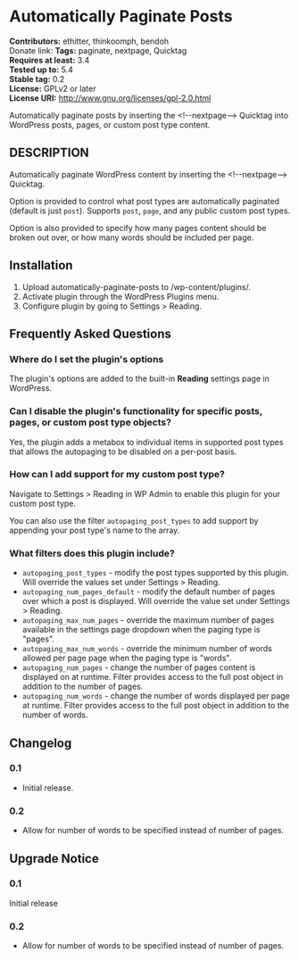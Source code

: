 # Automatically Paginate Posts #
**Contributors:** ethitter, thinkoomph, bendoh  
Donate link:
**Tags:** paginate, nextpage, Quicktag  
**Requires at least:** 3.4  
**Tested up to:** 5.4  
**Stable tag:** 0.2  
**License:** GPLv2 or later  
**License URI:** http://www.gnu.org/licenses/gpl-2.0.html  

Automatically paginate posts by inserting the &lt;!--nextpage--&gt; Quicktag into WordPress posts, pages, or custom post type content.

## DESCRIPTION ##

Automatically paginate WordPress content by inserting the &lt;!--nextpage--&gt; Quicktag.

Option is provided to control what post types are automatically paginated (default is just `post`). Supports `post`, `page`, and any public custom post types.

Option is also provided to specify how many pages content should be broken out over, or how many words should be included per page.

## Installation ##

1. Upload automatically-paginate-posts to /wp-content/plugins/.
2. Activate plugin through the WordPress Plugins menu.
3. Configure plugin by going to Settings > Reading.

## Frequently Asked Questions ##

### Where do I set the plugin's options ###
The plugin's options are added to the built-in **Reading** settings page in WordPress.

### Can I disable the plugin's functionality for specific posts, pages, or custom post type objects? ###
Yes, the plugin adds a metabox to individual items in supported post types that allows the autopaging to be disabled on a per-post basis.

### How can I add support for my custom post type? ###
Navigate to Settings > Reading in WP Admin to enable this plugin for your custom post type.

You can also use the filter `autopaging_post_types` to add support by appending your post type's name to the array.

### What filters does this plugin include? ###
* `autopaging_post_types` - modify the post types supported by this plugin. Will override the values set under Settings > Reading.
* `autopaging_num_pages_default` - modify the default number of pages over which a post is displayed. Will override the value set under Settings > Reading.
* `autopaging_max_num_pages` - override the maximum number of pages available in the settings page dropdown when the paging type is "pages".
* `autopaging_max_num_words` - override the minimum number of words allowed per page page when the paging type is "words".
* `autopaging_num_pages` - change the number of pages content is displayed on at runtime. Filter provides access to the full post object in addition to the number of pages.
* `autopaging_num_words` - change the number of words displayed per page at runtime. Filter provides access to the full post object in addition to the number of words.

## Changelog ##

### 0.1 ###
* Initial release.

### 0.2 ###
* Allow for number of words to be specified instead of number of pages.

## Upgrade Notice ##

### 0.1 ###
Initial release

### 0.2 ###
* Allow for number of words to be specified instead of number of pages.
